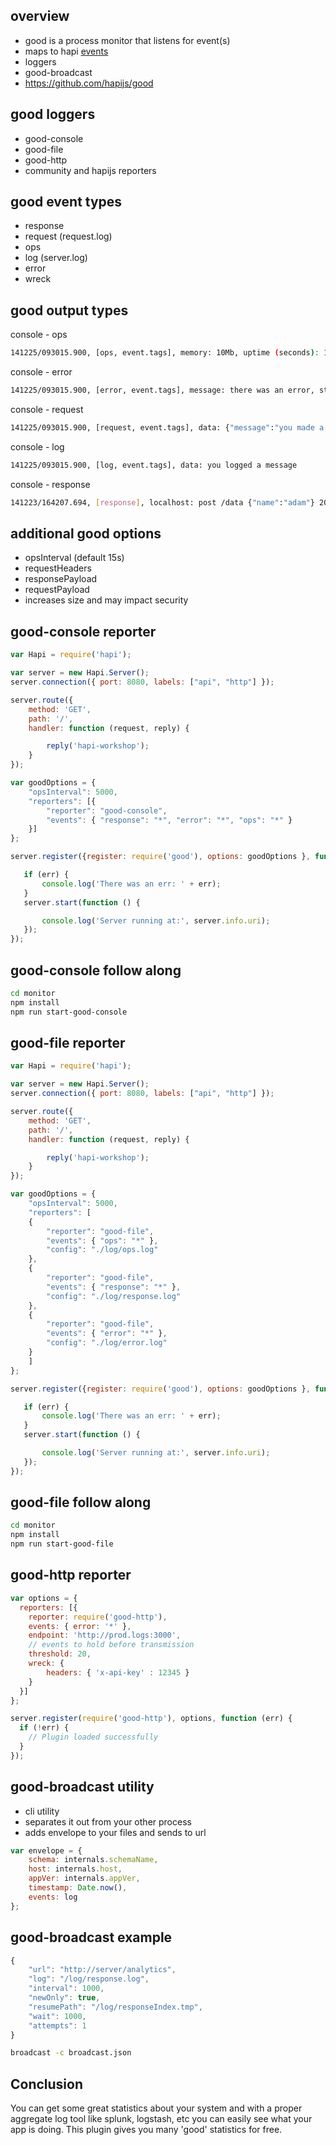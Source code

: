 ## overview
- good is a process monitor that listens for event(s)
- maps to hapi <a href="https://github.com/hapijs/hapi/blob/master/API.md#server-events">events</a>
- loggers
- good-broadcast
- <a href="https://github.com/hapijs/good">https://github.com/hapijs/good</a>

## good loggers
- good-console
- good-file
- good-http
- community and hapijs reporters

## good event types
- response
- request (request.log)
- ops
- log (server.log)
- error
- wreck

## good output types
console - ops
```bash
141225/093015.900, [ops, event.tags], memory: 10Mb, uptime (seconds): 1000, load: [ 1.650390625, 1.6162109375, 1.65234375 ]
```
console - error
```bash
141225/093015.900, [error, event.tags], message: there was an error, stack: eventData.stack
```
console - request
```bash
141225/093015.900, [request, event.tags], data: {"message":"you made a request to a resource"}
```
console - log
```bash
141225/093015.900, [log, event.tags], data: you logged a message
```
console - response
```bash
141223/164207.694, [response], localhost: post /data {"name":"adam"} 200 (150ms) response payload: {"foo":"bar","value":1}</li>
```

## additional good options
- opsInterval (default 15s)
- requestHeaders
- responsePayload
- requestPayload
- increases size and may impact security

## good-console reporter

```javascript
var Hapi = require('hapi');

var server = new Hapi.Server();
server.connection({ port: 8080, labels: ["api", "http"] });

server.route({
    method: 'GET',
    path: '/',
    handler: function (request, reply) {

        reply('hapi-workshop');
    }
});

var goodOptions = {
    "opsInterval": 5000,
    "reporters": [{
        "reporter": "good-console",
        "events": { "response": "*", "error": "*", "ops": "*" }
    }]
};

server.register({register: require('good'), options: goodOptions }, function(err) {

   if (err) {
       console.log('There was an err: ' + err);
   }
   server.start(function () {

       console.log('Server running at:', server.info.uri);
   });
});
```

## good-console follow along
```bash
cd monitor
npm install
npm run start-good-console
```

## good-file reporter
```javascript
var Hapi = require('hapi');

var server = new Hapi.Server();
server.connection({ port: 8080, labels: ["api", "http"] });

server.route({
    method: 'GET',
    path: '/',
    handler: function (request, reply) {

        reply('hapi-workshop');
    }
});

var goodOptions = {
    "opsInterval": 5000,
    "reporters": [
    {
        "reporter": "good-file",
        "events": { "ops": "*" },
        "config": "./log/ops.log"
    },
    {
        "reporter": "good-file",
        "events": { "response": "*" },
        "config": "./log/response.log"
    },
    {
        "reporter": "good-file",
        "events": { "error": "*" },
        "config": "./log/error.log"
    }
    ]
};

server.register({register: require('good'), options: goodOptions }, function(err) {

   if (err) {
       console.log('There was an err: ' + err);
   }
   server.start(function () {

       console.log('Server running at:', server.info.uri);
   });
});
```
## good-file follow along
```bash
cd monitor
npm install
npm run start-good-file
```

## good-http reporter
```javascript
var options = {
  reporters: [{
    reporter: require('good-http'),
    events: { error: '*' },
    endpoint: 'http://prod.logs:3000',
    // events to hold before transmission
    threshold: 20,
    wreck: {
        headers: { 'x-api-key' : 12345 }
    }
  }]
};

server.register(require('good-http'), options, function (err) {
  if (!err) {
    // Plugin loaded successfully
  }
});
```

## good-broadcast utility
- cli utility
- separates it out from your other process
- adds envelope to your files and sends to url

```javascript
var envelope = {
    schema: internals.schemaName,
    host: internals.host,
    appVer: internals.appVer,
    timestamp: Date.now(),
    events: log
};
```

## good-broadcast example

```javascript
{
    "url": "http://server/analytics",
    "log": "/log/response.log",
    "interval": 1000,
    "newOnly": true,
    "resumePath": "/log/responseIndex.tmp",
    "wait": 1000,
    "attempts": 1
}
```
```bash
broadcast -c broadcast.json
```

## Conclusion

You can get some great statistics about your system and with a proper aggregate log tool like splunk, logstash, etc you can easily see what your app is doing.  This plugin gives you many 'good' statistics for free.
